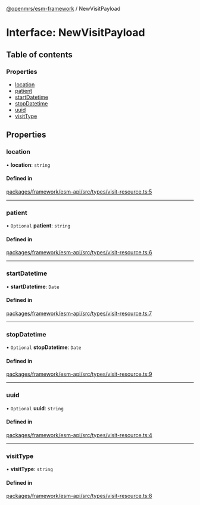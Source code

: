 [@openmrs/esm-framework](../API.md) / NewVisitPayload

# Interface: NewVisitPayload

## Table of contents

### Properties

- [location](NewVisitPayload.md#location)
- [patient](NewVisitPayload.md#patient)
- [startDatetime](NewVisitPayload.md#startdatetime)
- [stopDatetime](NewVisitPayload.md#stopdatetime)
- [uuid](NewVisitPayload.md#uuid)
- [visitType](NewVisitPayload.md#visittype)

## Properties

### location

• **location**: `string`

#### Defined in

[packages/framework/esm-api/src/types/visit-resource.ts:5](https://github.com/openmrs/openmrs-esm-core/blob/main/packages/framework/esm-api/src/types/visit-resource.ts#L5)

___

### patient

• `Optional` **patient**: `string`

#### Defined in

[packages/framework/esm-api/src/types/visit-resource.ts:6](https://github.com/openmrs/openmrs-esm-core/blob/main/packages/framework/esm-api/src/types/visit-resource.ts#L6)

___

### startDatetime

• **startDatetime**: `Date`

#### Defined in

[packages/framework/esm-api/src/types/visit-resource.ts:7](https://github.com/openmrs/openmrs-esm-core/blob/main/packages/framework/esm-api/src/types/visit-resource.ts#L7)

___

### stopDatetime

• `Optional` **stopDatetime**: `Date`

#### Defined in

[packages/framework/esm-api/src/types/visit-resource.ts:9](https://github.com/openmrs/openmrs-esm-core/blob/main/packages/framework/esm-api/src/types/visit-resource.ts#L9)

___

### uuid

• `Optional` **uuid**: `string`

#### Defined in

[packages/framework/esm-api/src/types/visit-resource.ts:4](https://github.com/openmrs/openmrs-esm-core/blob/main/packages/framework/esm-api/src/types/visit-resource.ts#L4)

___

### visitType

• **visitType**: `string`

#### Defined in

[packages/framework/esm-api/src/types/visit-resource.ts:8](https://github.com/openmrs/openmrs-esm-core/blob/main/packages/framework/esm-api/src/types/visit-resource.ts#L8)
